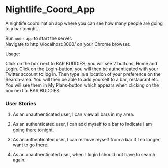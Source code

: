 # Nightlife_Coord_App
A nightlife coordination app where you can see how many people are going to a bar tonight.  

Run `node app` to start the server.  
Navigate to http://localhost:3000/ on your Chrome browser.  

Usage:

Click on the box next to BAR BUDDIES; you will see 2 buttons, Home and Login. Click on the Login-button; you will then be authenticated with your Twitter account to log in.
Then type in a location of your preference on the Search-area. You will then be able to add yourself to a bar, restaurant etc.
You will see them in My Plans-button which appears when clicking on the box next to BAR BUDDIES. 

### User Stories  

1. As an unauthenticated user, I can view all bars in my area.  

2. As an authenticated user, I can add myself to a bar to indicate I am going there tonight.  

3. As an authenticated user, I can remove myself from a bar if I no longer want to go there.  

4. As an unauthenticated user, when I login I should not have to search again.  
